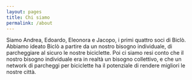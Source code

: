 ```yaml
---
layout: pages
title: Chi siamo
permalink: /about
---
```


Siamo Andrea, Edoardo, Eleonora e Jacopo, i primi quattro soci di Biclò.
Abbiamo ideato Biclò a partire da un nostro bisogno individuale, di parcheggiare al sicuro le nostre biciclette.
Poi ci siamo resi conto che il nostro bisogno individuale era in realtà un bisogno collettivo, e che un network di parcheggi per biciclette ha il potenziale di rendere migliori le nostre città.
